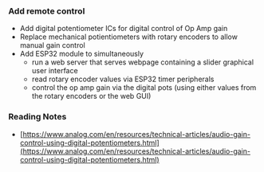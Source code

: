 ### Add remote control
- Add digital potentiometer ICs for digital control of Op Amp gain
- Replace mechanical potientiometers with rotary encoders to allow manual gain control
- Add ESP32 module to simultaneously
    - run a web server that serves webpage containing a slider graphical user interface
    - read rotary encoder values via ESP32 timer peripherals
    - control the op amp gain via the digital pots (using either values from the rotary encoders or the web GUI)
 
### Reading Notes

- [https://www.analog.com/en/resources/technical-articles/audio-gain-control-using-digital-potentiometers.html](https://www.analog.com/en/resources/technical-articles/audio-gain-control-using-digital-potentiometers.html)
